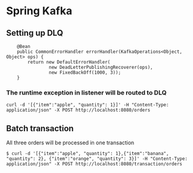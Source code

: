 # Spring Kafka

## Setting up DLQ

```
	@Bean
	public CommonErrorHandler errorHandler(KafkaOperations<Object, Object> ops) {
		return new DefaultErrorHandler(
				new DeadLetterPublishingRecoverer(ops), 
				new FixedBackOff(1000, 3));
	}
```

### The runtime exception in listener will be routed to DLQ
```
curl -d '[{"item":"apple", "quantity": 1}]' -H "Content-Type: application/json" -X POST http://localhost:8080/orders
```

## Batch transaction
All three orders will be processed in one transaction

```
$ curl -d '[{"item":"apple", "quantity": 1},{"item":"banana", "quantity": 2}, {"item":"orange", "quantity": 3}]' -H "Content-Type: application/json" -X POST http://localhost:8080/transaction/orders
```